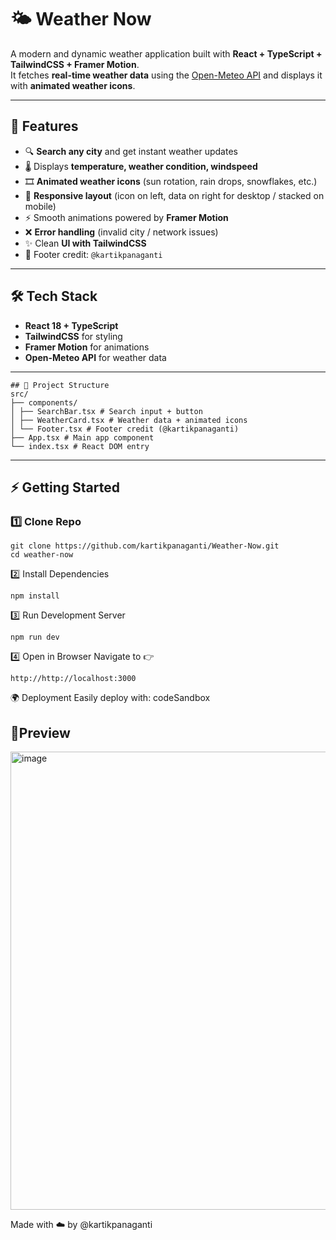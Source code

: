 # 🌤️ Weather Now

A modern and dynamic weather application built with **React + TypeScript + TailwindCSS + Framer Motion**.  
It fetches **real-time weather data** using the [Open-Meteo API](https://open-meteo.com) and displays it with **animated weather icons**.

---

## 🚀 Features
- 🔍 **Search any city** and get instant weather updates  
- 🌡️ Displays **temperature, weather condition, windspeed**  
- 🎞️ **Animated weather icons** (sun rotation, rain drops, snowflakes, etc.)  
- 📱 **Responsive layout** (icon on left, data on right for desktop / stacked on mobile)  
- ⚡ Smooth animations powered by **Framer Motion**  
- ❌ **Error handling** (invalid city / network issues)  
- ✨ Clean **UI with TailwindCSS**  
- 👤 Footer credit: `@kartikpanaganti`  

---

## 🛠️ Tech Stack
- **React 18 + TypeScript**
- **TailwindCSS** for styling
- **Framer Motion** for animations
- **Open-Meteo API** for weather data

---

```
## 📂 Project Structure
src/
├── components/
│ ├── SearchBar.tsx # Search input + button
│ ├── WeatherCard.tsx # Weather data + animated icons
│ └── Footer.tsx # Footer credit (@kartikpanaganti)
├── App.tsx # Main app component
└── index.tsx # React DOM entry
```

---

## ⚡ Getting Started

### 1️⃣ Clone Repo
```
git clone https://github.com/kartikpanaganti/Weather-Now.git
cd weather-now
```

2️⃣ Install Dependencies
```
npm install
```

3️⃣ Run Development Server
```
npm run dev
```

4️⃣ Open in Browser Navigate to 👉 

```
http://http://localhost:3000
```


🌍 Deployment
Easily deploy with:
codeSandbox


##
**📸Preview**
---
<img width="1598" height="733" alt="image" src="https://github.com/user-attachments/assets/3e9f072a-9d61-46ee-ae7e-e83acf1d87e8" />


Made with ☁️ by @kartikpanaganti


